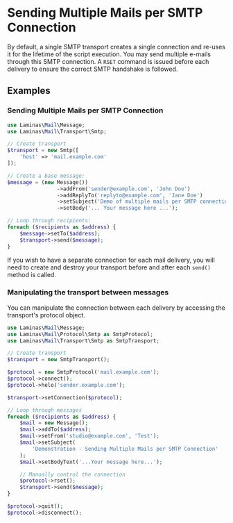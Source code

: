 # Sending Multiple Mails per SMTP Connection

By default, a single SMTP transport creates a single connection and re-uses it
for the lifetime of the script execution. You may send multiple e-mails through
this SMTP connection. A `RSET` command is issued before each delivery to ensure
the correct SMTP handshake is followed.

## Examples

### Sending Multiple Mails per SMTP Connection

```php
use Laminas\Mail\Message;
use Laminas\Mail\Transport\Smtp;

// Create transport
$transport = new Smtp([
    'host' => 'mail.example.com'
]);

// Create a base message:
$message = (new Message())
                ->addFrom('sender@example.com', 'John Doe')
                ->addReplyTo('replyto@example.com', 'Jane Doe')
                ->setSubject('Demo of multiple mails per SMTP connection')
                ->setBody('... Your message here ...');

// Loop through recipients:
foreach ($recipients as $address) {
    $message->setTo($address);
    $transport->send($message);
}
```

If you wish to have a separate connection for each mail delivery, you will need
to create and destroy your transport before and after each `send()` method is
called.

### Manipulating the transport between messages

You can manipulate the connection between each delivery by accessing the
transport's protocol object.

```php
use Laminas\Mail\Message;
use Laminas\Mail\Protocol\Smtp as SmtpProtocol;
use Laminas\Mail\Transport\Smtp as SmtpTransport;

// Create transport
$transport = new SmtpTransport();

$protocol = new SmtpProtocol('mail.example.com');
$protocol->connect();
$protocol->helo('sender.example.com');

$transport->setConnection($protocol);

// Loop through messages
foreach ($recipients as $address) {
    $mail = new Message();
    $mail->addTo($address);
    $mail->setFrom('studio@example.com', 'Test');
    $mail->setSubject(
        'Demonstration - Sending Multiple Mails per SMTP Connection'
    );
    $mail->setBodyText('...Your message here...');

    // Manually control the connection
    $protocol->rset();
    $transport->send($message);
}

$protocol->quit();
$protocol->disconnect();
```
